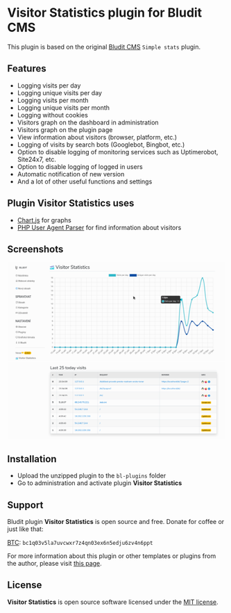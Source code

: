 # Visitor Statistics plugin for Bludit CMS

This plugin is based on the original [Bludit CMS](https://www.bludit.com/) `Simple stats` plugin.

## Features
 - Logging visits per day
 - Logging unique visits per day
 - Logging visits per month
 - Logging unique visits per month
 - Logging without cookies
 - Visitors graph on the dashboard in administration
 - Visitors graph on the plugin page
 - View information about visitors (browser, platform, etc.)
 - Logging of visits by search bots (Googlebot, Bingbot, etc.)
 - Option to disable logging of monitoring services such as Uptimerobot, Site24x7, etc.
 - Option to disable logging of logged in users
 - Automatic notification of new version
 - And a lot of other useful functions and settings

## Plugin Visitor Statistics uses
 - [Chart.js](https://www.chartjs.org/) for graphs
 - [PHP User Agent Parser](https://github.com/donatj/PhpUserAgent) for find information about visitors

## Screenshots
![](https://raw.githubusercontent.com/Elixcz/visitor-statistics/main/screenshots/screenshot-1.png)
![](https://raw.githubusercontent.com/Elixcz/visitor-statistics/main/screenshots/screenshot-3.png)

## Installation
 - Upload the unzipped plugin to the `bl-plugins` folder
 - Go to administration and activate plugin **Visitor Statistics**

## Support
Bludit plugin **Visitor Statistics** is open source and free. Donate for coffee or just like that:

[BTC](bitcoin:bc1q03v5la7uvcwxr7z4qn03ex6n5edju6zv4n6ppt?message=VisitorStatistics): `bc1q03v5la7uvcwxr7z4qn03ex6n5edju6zv4n6ppt`

For more information about this plugin or other templates or plugins from the author, please visit [this page](https://elix.mzf.cz/rubrika/bludit-cms).

## License
**Visitor Statistics** is open source software licensed under the [MIT license](https://tldrlegal.com/license/mit-license).




